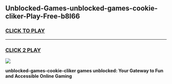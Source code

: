
## Unblocked-Games-unblocked-games-cookie-cliker-Play-Free-b8l66
<h3>
<a href="https://premium76.site?title=unblocked-games-cookie-cliker&ref=23A">CLICK TO PLAY</a></h3>
<hr>

<h3>
<a href="https://premium76.site?title=unblocked-games-cookie-cliker&ref=23A">CLICK 2 PLAY</a>
  
</h3>

<a href="https://premium76.site?title=unblocked-games-cookie-cliker&ref=23A"><img src="https://clearcache.store/games.png"></a>


**unblocked-games-cookie-cliker games unblocked: Your Gateway to Fun and Accessible Online Gaming**
